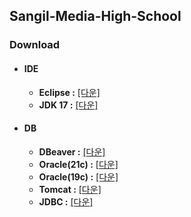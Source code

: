## Sangil-Media-High-School

### Download

- #### IDE
  - **Eclipse :** [[다운]](https://www.eclipse.org/downloads/packages/)
  - **JDK 17 :** [[다운]](https://www.oracle.com/java/technologies/javase/jdk17-0-13-later-archive-downloads.html)
- #### DB
  - **DBeaver :** [[다운]](https://dbeaver.io/download/)
  - **Oracle(21c) :** [[다운]](https://www.oracle.com/database/technologies/xe-downloads.html)
  - **Oracle(19c) :** [[다운]](https://www.oracle.com/database/technologies/oracle19c-windows-downloads.html)
  - **Tomcat :** [[다운]](https://tomcat.apache.org/download-90.cgi)
  - **JDBC :** [[다운]](https://www.oracle.com/kr/database/technologies/appdev/jdbc-downloads.html)
